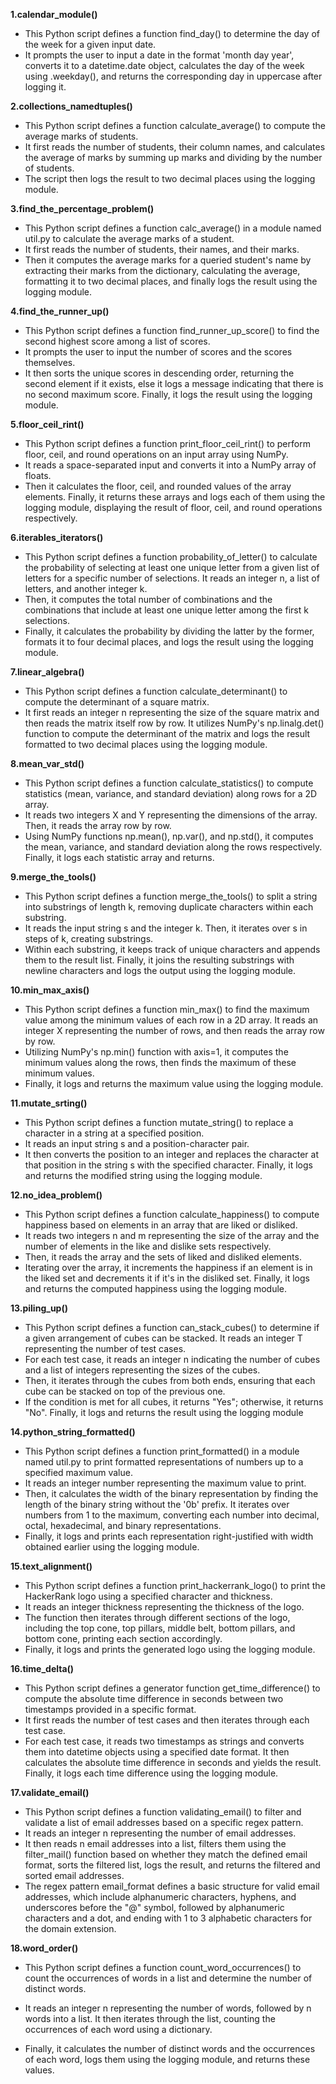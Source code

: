 **1.calendar_module()**
* This Python script defines a function find_day() to determine the day of the week for a given input date.
* It prompts the user to input a date in the format 'month day year', converts it to a datetime.date object, calculates the day of the week using .weekday(), and returns the corresponding day in uppercase after logging it.

**2.collections_namedtuples()**

* This Python script defines a function calculate_average() to compute the average marks of students. 
* It first reads the number of students, their column names, and calculates the average of marks by summing up marks and dividing by the number of students. 
* The script then logs the result to two decimal places using the logging module.

**3.find_the_percentage_problem()**

* This Python script defines a function calc_average() in a module named util.py to calculate the average marks of a student.
* It first reads the number of students, their names, and their marks. 
* Then it computes the average marks for a queried student's name by extracting their marks from the dictionary, calculating the average, formatting it to two decimal places, and finally logs the result using the logging module.

**4.find_the_runner_up()**

* This Python script defines a function find_runner_up_score() to find the second highest score among a list of scores. 
* It prompts the user to input the number of scores and the scores themselves. 
* It then sorts the unique scores in descending order, returning the second element if it exists, else it logs a message indicating that there is no second maximum score. Finally, it logs the result using the logging module.

**5.floor_ceil_rint()**

* This Python script defines a function print_floor_ceil_rint() to perform floor, ceil, and round operations on an input array using NumPy. 
* It reads a space-separated input and converts it into a NumPy array of floats. 
* Then it calculates the floor, ceil, and rounded values of the array elements. Finally, it returns these arrays and logs each of them using the logging module, displaying the result of floor, ceil, and round operations respectively.

**6.iterables_iterators()**

* This Python script defines a function probability_of_letter() to calculate the probability of selecting at least one unique letter from a given list of letters for a specific number of selections. It reads an integer n, a list of letters, and another integer k. 
* Then, it computes the total number of combinations and the combinations that include at least one unique letter among the first k selections. 
* Finally, it calculates the probability by dividing the latter by the former, formats it to four decimal places, and logs the result using the logging module.

**7.linear_algebra()**
* This Python script defines a function calculate_determinant() to compute the determinant of a square matrix.
* It first reads an integer n representing the size of the square matrix and then reads the matrix itself row by row. It utilizes NumPy's np.linalg.det() function to compute the determinant of the matrix and logs the result formatted to two decimal places using the logging module.

**8.mean_var_std()**

* This Python script defines a function calculate_statistics() to compute statistics (mean, variance, and standard deviation) along rows for a 2D array. 
* It reads two integers X and Y representing the dimensions of the array. Then, it reads the array row by row.
* Using NumPy functions np.mean(), np.var(), and np.std(), it computes the mean, variance, and standard deviation along the rows respectively. Finally, it logs each statistic array and returns.

**9.merge_the_tools()**
* This Python script defines a function merge_the_tools() to split a string into substrings of length k, removing duplicate characters within each substring. 
* It reads the input string s and the integer k. Then, it iterates over s in steps of k, creating substrings. 
* Within each substring, it keeps track of unique characters and appends them to the result list. Finally, it joins the resulting substrings with newline characters and logs the output using the logging module.

**10.min_max_axis()**

* This Python script defines a function min_max() to find the maximum value among the minimum values of each row in a 2D array. It reads an integer X representing the number of rows, and then reads the array row by row. 
* Utilizing NumPy's np.min() function with axis=1, it computes the minimum values along the rows, then finds the maximum of these minimum values. 
* Finally, it logs and returns the maximum value using the logging module.

**11.mutate_srting()**

* This Python script defines a function mutate_string() to replace a character in a string at a specified position.
* It reads an input string s and a position-character pair.
* It then converts the position to an integer and replaces the character at that position in the string s with the specified character. Finally, it logs and returns the modified string using the logging module.

**12.no_idea_problem()**
	
* This Python script defines a function calculate_happiness() to compute happiness based on elements in an array that are liked or disliked. 
* It reads two integers n and m representing the size of the array and the number of elements in the like and dislike sets respectively.
* Then, it reads the array and the sets of liked and disliked elements.
* Iterating over the array, it increments the happiness if an element is in the liked set and decrements it if it's in the disliked set. Finally, it logs and returns the computed happiness using the logging module.

**13.piling_up()**
* This Python script defines a function can_stack_cubes() to determine if a given arrangement of cubes can be stacked. It reads an integer T representing the number of test cases. 
* For each test case, it reads an integer n indicating the number of cubes and a list of integers representing the sizes of the cubes. 
* Then, it iterates through the cubes from both ends, ensuring that each cube can be stacked on top of the previous one.
* If the condition is met for all cubes, it returns "Yes"; otherwise, it returns "No". Finally, it logs and returns the result using the logging module

**14.python_string_formatted()**
* This Python script defines a function print_formatted() in a module named util.py to print formatted representations of numbers up to a specified maximum value. 
* It reads an integer number representing the maximum value to print.
* Then, it calculates the width of the binary representation by finding the length of the binary string without the '0b' prefix. It iterates over numbers from 1 to the maximum, converting each number into decimal, octal, hexadecimal, and binary representations.
* Finally, it logs and prints each representation right-justified with width obtained earlier using the logging module.

**15.text_alignment()**
* This Python script defines a function print_hackerrank_logo() to print the HackerRank logo using a specified character and thickness. 
* It reads an integer thickness representing the thickness of the logo. 
* The function then iterates through different sections of the logo, including the top cone, top pillars, middle belt, bottom pillars, and bottom cone, printing each section accordingly.
* Finally, it logs and prints the generated logo using the logging module.

**16.time_delta()**
* This Python script defines a generator function get_time_difference() to compute the absolute time difference in seconds between two timestamps provided in a specific format. 
* It first reads the number of test cases and then iterates through each test case. 
* For each test case, it reads two timestamps as strings and converts them into datetime objects using a specified date format. It then calculates the absolute time difference in seconds and yields the result. Finally, it logs each time difference using the logging module.



**17.validate_email()**
* This Python script defines a function validating_email() to filter and validate a list of email addresses based on a specific regex pattern.
* It reads an integer n representing the number of email addresses. 
* It then reads n email addresses into a list, filters them using the filter_mail() function based on whether they match the defined email format, sorts the filtered list, logs the result, and returns the filtered and sorted email addresses.
* The regex pattern email_format defines a basic structure for valid email addresses, which include alphanumeric characters, hyphens, and underscores before the "@" symbol, followed by alphanumeric characters and a dot, and ending with 1 to 3 alphabetic characters for the domain extension.

**18.word_order()**
* This Python script defines a function count_word_occurrences() to count the occurrences of words in a list and determine the number of distinct words.

* It reads an integer n representing the number of words, followed by n words into a list. It then iterates through the list, counting the occurrences of each word using a dictionary. 

* Finally, it calculates the number of distinct words and the occurrences of each word, logs them using the logging module, and returns these values.

